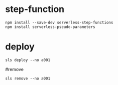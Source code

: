 # step-function

```
npm install --save-dev serverless-step-functions
npm install serverless-pseudo-parameters
```

# deploy

```
sls deploy --no a001
```

#remove

```
sls remove --no a001
```
